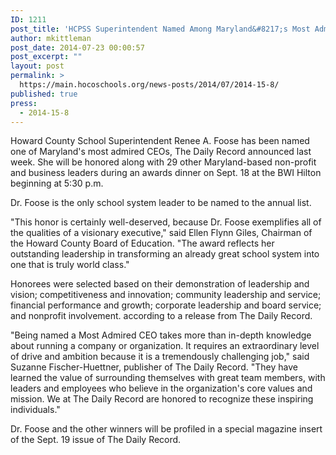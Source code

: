 ```yaml
---
ID: 1211
post_title: 'HCPSS Superintendent Named Among Maryland&#8217;s Most Admired CEOs'
author: mkittleman
post_date: 2014-07-23 00:00:57
post_excerpt: ""
layout: post
permalink: >
  https://main.hocoschools.org/news-posts/2014/07/2014-15-8/
published: true
press:
  - 2014-15-8
---
```

Howard County School Superintendent Renee A. Foose has been named one of Maryland's most admired CEOs, The Daily Record announced last week. She will be honored along with 29 other Maryland-based non-profit and business leaders during an awards dinner on Sept. 18 at the BWI Hilton beginning at 5:30 p.m.

Dr. Foose is the only school system leader to be named to the annual list.

"This honor is certainly well-deserved, because Dr. Foose exemplifies all of the qualities of a visionary executive," said Ellen Flynn Giles, Chairman of the Howard County Board of Education. "The award reflects her outstanding leadership in transforming an already great school system into one that is truly world class."

Honorees were selected based on their demonstration of leadership and vision; competitiveness and innovation; community leadership and service; financial performance and growth; corporate leadership and board service; and nonprofit involvement. according to a release from The Daily Record.

"Being named a Most Admired CEO takes more than in-depth knowledge about running a company or organization. It requires an extraordinary level of drive and ambition because it is a tremendously challenging job," said Suzanne Fischer-Huettner, publisher of The Daily Record. "They have learned the value of surrounding themselves with great team members, with leaders and employees who believe in the organization's core values and mission. We at The Daily Record are honored to recognize these inspiring individuals."

Dr. Foose and the other winners will be profiled in a special magazine insert of the Sept. 19 issue of The Daily Record.